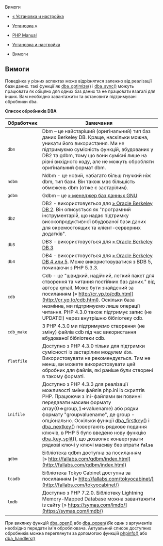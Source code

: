 Вимоги

-   [« Установка и настройка](dba.setup.html)
    
-   [Установка »](dba.installation.html)
    
-   [PHP Manual](index.html)
    
-   [Установка и настройка](dba.setup.html)
    
-   Вимоги
    

## Вимоги

Поведінка у різних аспектах може відрізнятися залежно від реалізації бази даних. такі функції як [dba\_optimize()](function.dba-optimize.html) і [dba\_sync()](function.dba-sync.html) можуть працювати як обіцяно для одних баз даних та не працювати взагалі для інших. Вам необхідно завантажити та встановити підтримувані обробники dba.

**Список обробників DBA**

| Обработчик | Замечания |
| --- | --- |
| `dbm` | Dbm – це найстаріший (оригінальний) тип баз даних Berkeley DB. Краще, наскільки можна, уникати його використання. Ми не підтримуємо сумісність функцій, вбудованих у DB2 та gdbm, тому що вони сумісні лише на рівні вихідного коду, але не можуть обробляти оригінальний формат dbm. |
| `ndbm` | Ndbm - це новий, набагато більш гнучкий ніж dbm, тип бази. Він також має більшість обмежень dbm (отже є застарілим). |
| `gdbm` | Gdbm – це [» менеджер баз данных GNU](https://ftp.gnu.org/pub/gnu/gdbm/) |
| `db2` | DB2 - використовується для [» Oracle Berkeley DB 2](http://www.sleepycat.com/). Він описується як "програмний інструментарій, що надає підтримку високопродуктивної вбудованої бази даних для окремостоящих та клієнт-серверних додатків". |
| `db3` | DB3 - використовується для [» Oracle Berkeley DB 3](http://www.sleepycat.com/) |
| `db4` | DB4 - використовується для [» Oracle Berkeley DB 4 или 5](http://www.sleepycat.com/). Може використовуватися з BDB 5, починаючи з PHP 5.3.3. |
| `cdb` | Cdb - це "швидкий, надійний, легкий пакет для створення та читання постійних баз даних." від автора qmail. Може бути знайдений за посиланням [» http://cr.yp.to/cdb.html](http://cr.yp.to/cdb.html). Оскільки база незмінна, ми підтримуємо лише операції читання. PHP 4.3.0 також підтримує запис (не UPDATE!) через внутрішню бібліотеку cdb. |
| `cdb_make` | З PHP 4.3.0 ми підтримуємо створення (не зміну) файлів cdb під час використання вбудованої бібліотеки cdb. |
| `flatfile` | Доступно з PHP 4.3.0 тільки для підтримки сумісності із застарілим модулем `dbm`. Використовувати не рекомендується. Тим не менш, ви можете використовувати цей обробник для файлів, які раніше були створені в такому форматі. |
| `inifile` | Доступно з PHP 4.3.3 для реалізації можливості зміни файлів php.ini із скриптів PHP. Працюючи з ini-файлами ви повинні передавати масиви формату array(0=>group,1=>valuename) або рядки формату "groupvaluename", де group - опціонально. Оскільки функції [dba\_firstkey()](function.dba-firstkey.html) і [dba\_nextkey()](function.dba-nextkey.html) повертають рядкове подання ключів, в PHP 5 було введено нову функцію [dba\_key\_split()](function.dba-key-split.html), що дозволяє конвертувати рядкові ключі у ключі масиву без втрати **`false`** |
| `qdbm` | Бібліотека qdbm доступна за посиланням [» http://fallabs.com/qdbm/index.html](http://fallabs.com/qdbm/index.html) |
| `tcadb` | Бібліотека Tokyo Cabinet доступна за посиланням [» http://fallabs.com/tokyocabinet/](http://fallabs.com/tokyocabinet/) |
| `lmdb` | Доступно з PHP 7.2.0. Бібліотеку Lightning Memory-Mapped Database можна завантажити із сайту [» https://symas.com/lmdb/](https://symas.com/lmdb/) |

При виклику функцій [dba\_open()](function.dba-open.html) або [dba\_popen()](function.dba-popen.html)Як один з аргументів необхідно передати ім'я оброблювача. Актуальний список доступних обробників можна переглянути за допомогою функцій [phpinfo()](function.phpinfo.html) або [dba\_handlers()](function.dba-handlers.html)